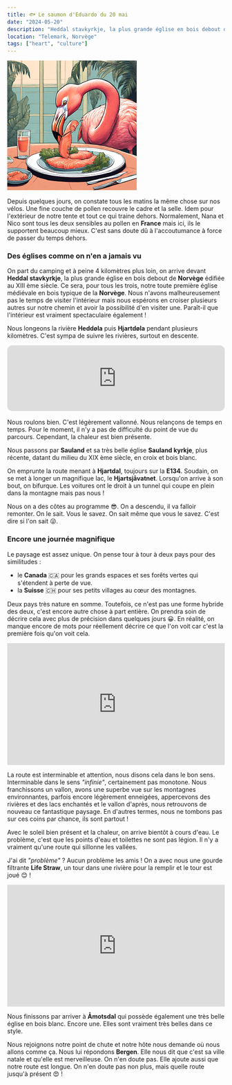 ```yaml
---
title: 🐟 Le saumon d'Eduardo du 20 mai
date: "2024-05-20"
description: "Heddal stavkyrkje, la plus grande église en bois debout de Norvège !"
location: "Telemark, Norvège"
tags: ["heart", "culture"]
---
```


![Saumon d'Eduardo](../saumon_eduardo.png)

Depuis quelques jours, on constate tous les matins la même chose sur nos vélos. Une fine couche de pollen recouvre le cadre et la selle. Idem pour l'extérieur de notre tente et tout ce qui traine dehors. Normalement, Nana et Nico sont tous les deux sensibles au pollen en **France** mais ici, ils le supportent beaucoup mieux. C'est sans doute dû à l'accoutumance à force de passer du temps dehors.

### Des églises comme on n'en a jamais vu

On part du camping et à peine 4 kilomètres plus loin, on arrive devant **Heddal stavkyrkje**, la plus grande église en bois debout de **Norvège** édifiée au XIII ème siècle. Ce sera, pour tous les trois, notre toute première église médiévale en bois typique de la **Norvège**. Nous n'avons malheureusement pas le temps de visiter l'intérieur mais nous espérons en croiser plusieurs autres sur notre chemin et avoir la possibilité d'en visiter une. Paraît-il que l'intérieur est vraiment spectaculaire également !

Nous longeons la rivière **Heddøla** puis **Hjartdøla** pendant plusieurs kilomètres. C'est sympa de suivre les rivières, surtout en descente. 

<iframe style="border-radius:12px" src="https://open.spotify.com/embed/track/6UAgnw2w3AVwLg1p7sE7v4?utm_source=generator&theme=0" width="100%" height="152" frameBorder="0" allow="autoplay; clipboard-write; encrypted-media; picture-in-picture" loading="lazy"></iframe>

Nous roulons bien. C'est légèrement vallonné. Nous relançons de temps en temps. Pour le moment, il n'y a pas de difficulté du point de vue du parcours. Cependant, la chaleur est bien présente. 

Nous passons par **Sauland** et sa très belle église **Sauland kyrkje**, plus récente, datant du milieu du XIX ème siècle, en croix et bois blanc.

On emprunte la route menant à **Hjartdal**, toujours sur la **E134**. Soudain, on se met à longer un magnifique lac, le **Hjartsjåvatnet**. Lorsqu'on arrive à son bout, on bifurque. Les voitures ont le droit à un tunnel qui coupe en plein dans la montagne mais pas nous ! 

Nous on a des côtes au programme 😎. On a descendu, il va falloir remonter. On le sait. Vous le savez. On sait même que vous le savez. C'est dire si l'on sait 😜.

### Encore une journée magnifique 

Le paysage est assez unique. On pense tour à tour à deux pays pour des similitudes :
- le **Canada** 🇨🇦 pour les grands espaces et ses forêts vertes qui s'étendent à perte de vue.
- la **Suisse** 🇨🇭 pour ses petits villages au cœur des montagnes.

Deux pays très nature en somme. Toutefois, ce n'est pas une forme hybride des deux, c'est encore autre chose à part entière. On prendra soin de décrire cela avec plus de précision dans quelques jours 😀. En réalité, on manque encore de mots pour réellement décrire ce que l'on voit car c'est la première fois qu'on voit cela.

<div style="width: 100%; height: 0; position: relative; padding-bottom: 56%;"><iframe src="https://giphy.com/embed/Fkmgse8OMKn9C" style="top: 0; left: 0; width: 100%; height: 100%; position: absolute; border: 0;" allowfullscreen scrolling="no" allow="encrypted-media;" class="giphy-embed"></iframe></div>

La route est interminable et attention, nous disons cela dans le bon sens. Interminable dans le sens *"infinie"*, certainement pas monotone. Nous franchissons un vallon, avons une superbe vue sur les montagnes environnantes, parfois encore légèrement enneigées, appercevons des rivières et des lacs enchantés et le vallon d'après, nous retrouvons de nouveau ce fantastique paysage. En d'autres termes, nous ne tombons pas sur ces coins par chance, ils sont partout !

Avec le soleil bien présent et la chaleur, on arrive bientôt à cours d'eau. Le problème, c'est que les points d'eau et toilettes ne sont pas légion. Il n'y a vraiment qu'une route qui sillonne les vallées.

J'ai dit *"problème"* ? Aucun problème les amis ! On a avec nous une gourde filtrante **Life Straw**, un tour dans une rivière pour la remplir et le tour est joué 😊 !

<div style="width: 100%; height: 0; position: relative; padding-bottom: 56%;"><iframe src="https://giphy.com/embed/MtWJ2pJx7CbJe" style="top: 0; left: 0; width: 100%; height: 100%; position: absolute; border: 0;" allowfullscreen scrolling="no" allow="encrypted-media;" class="giphy-embed"></iframe></div> 
 
Nous finissons par arriver à **Åmotsdal** qui possède également une très belle église en bois blanc. Encore une. Elles sont vraiment très belles dans ce style.

Nous rejoignons notre point de chute et notre hôte nous demande où nous allons comme ça. Nous lui répondons **Bergen**. Elle nous dit que c'est sa ville natale et qu'elle est merveilleuse. On n'en doute pas. Elle ajoute aussi que notre route est longue. On n'en doute pas non plus, mais quelle route jusqu'à présent 😍 !
 